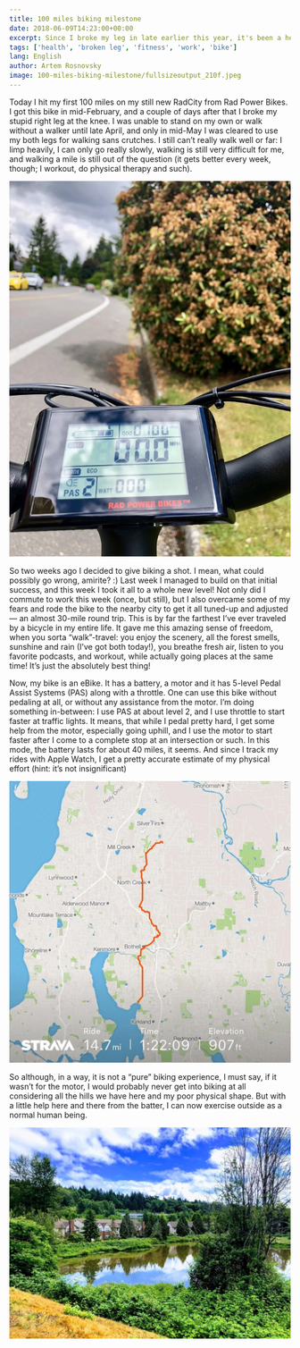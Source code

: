 ```yaml
---
title: 100 miles biking milestone
date: 2018-06-09T14:23:00+00:00
excerpt: Since I broke my leg in late earlier this year, it's been a hell of a ride. And just a few months late, I've hit 100 miles on bike.
tags: ['health', 'broken leg', 'fitness', 'work', 'bike']
lang: English
author: Artem Rosnovsky
image: 100-miles-biking-milestone/fullsizeoutput_210f.jpeg
---
```


Today I hit my first 100 miles on my still new RadCity from Rad Power Bikes. I got this bike in mid-February, and a couple of days after that I broke my stupid right leg at the knee. I was unable to stand on my own or walk without a walker until late April, and only in mid-May I was cleared to use my both legs for walking sans crutches. I still can’t really walk well or far: I limp heavily, I can only go really slowly, walking is still very difficult for me, and walking a mile is still out of the question (it gets better every week, though; I workout, do physical therapy and such).

![img](fullsizeoutput_210f.webp)

So two weeks ago I decided to give biking a shot. I mean, what could possibly go wrong, amirite? :) Last week I managed to build on that initial success, and this week I took it all to a whole new level! Not only did I commute to work this week (once, but still), but I also overcame some of my fears and rode the bike to the nearby city to get it all tuned-up and adjusted — an almost 30-mile round trip. This is by far the farthest I’ve ever traveled by a bicycle in my entire life. It gave me this amazing sense of freedom, when you sorta “walk”-travel: you enjoy the scenery, all the forest smells, sunshine and rain (I’ve got both today!), you breathe fresh air, listen to you favorite podcasts, and workout, while actually going places at the same time! It’s just the absolutely best thing!

Now, my bike is an eBike. It has a battery, a motor and it has 5-level Pedal Assist Systems (PAS) along with a throttle. One can use this bike without pedaling at all, or without any assistance from the motor. I’m doing something in-between: I use PAS at about level 2, and I use throttle to start faster at traffic lights. It means, that while I pedal pretty hard, I get some help from the motor, especially going uphill, and I use the motor to start faster after I come to a complete stop at an intersection or such. In this mode, the battery lasts for about 40 miles, it seems. And since I track my rides with Apple Watch, I get a pretty accurate estimate of my physical effort (hint: it’s not insignificant)

![img](PNG-image.webp)

So although, in a way, it is not a “pure” biking experience, I must say, if it wasn’t for the motor, I would probably never get into biking at all considering all the hills we have here and my poor physical shape. But with a little help here and there from the batter, I can now exercise outside as a normal human being.

![img](img_2541.webp)
